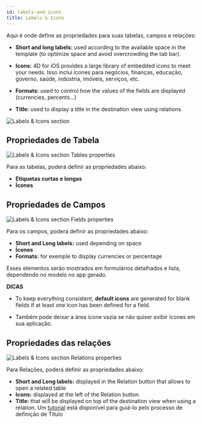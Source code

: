 ```yaml
---
id: labels-and-icons
title: Labels & Icons
---
```


Aqui é onde define as propriedades para suas tabelas, campos e relações:

* **Short and long labels:** used according to the available space in the template (to optimize space and avoid overcrowding the tab bar).
* **Icons:** 4D for iOS provides a large library of embedded icons to meet your needs. Isso inclui ícones para negócios, finanças, educação, governo, saúde, indústria, imóveis, serviços, etc.

* **Formats:** used to control how the values of the fields are displayed (currencies, percents...)

* **Title:** used to display a title in the destination view using relations

![Labels & Icons section](assets/en/project-editor/Labels-&-icons-section-4D-for-iOS.png)

## Propriedades de Tabela

![Labels & Icons section Tables properties](assets/en/project-editor/Tables-properties-Labels-icons-section-4D-for-iOS.png)

Para as tabelas, poderá definir as propriedades abaixo:

* **Etiquetas curtas e longas**
* **Ícones**

## Propriedades de Campos

![Labels & Icons section Fields properties](assets/en/project-editor/Fields-properties-Labels-icons-section-4D-for-iOS.png)

Para os campos, poderá definir as propriedades abaixo:

* **Short and Long labels:** used depending on space
* **Ícones**
* **Formats:** for exemple to display currencies or percentage

Esses elementos serão mostrados em formulários detalhados e lista, dependendo no modelo no app gerado.<div class = "tips">
**DICAS**

* To keep everything consistent, **default icons** are generated for blank fields if at least one icon has been defined for a field.

* Também pode deixar a área ícone vazia se não quiser exibir ícones em sua aplicação.</div>

## Propriedades das relações

![Labels & Icons section Relations properties](assets/en/project-editor/Relations-properties-Labels-icons-section-4D-for-iOS.png)

Para Relações, poderá definir as propriedades abaixo:

* **Short and Long labels:** displayed in the Relation button that allows to open a related table
* **Icons:** displayed at the left of the Relation button
* **Title:** that will be displayed on top of the destination view when using a relation. Um [tutorial](one-to-many-relations-title-definition.html) está disponível para guiá-lo pelo processo de definição de Título





